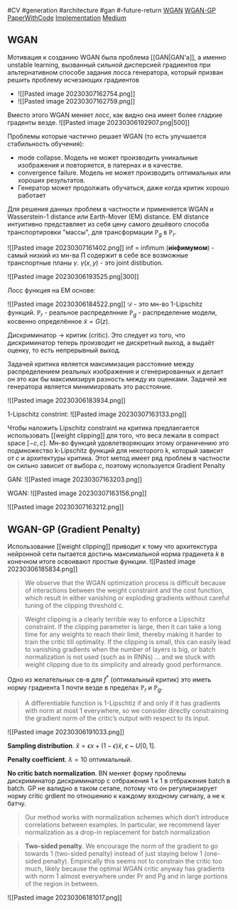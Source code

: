 #CV #generation #architecture #gan #-future-return
[WGAN](https://arxiv.org/pdf/1701.07875.pdf?ref=paperspace-blog) [WGAN-GP](https://arxiv.org/pdf/1704.00028.pdf?ref=paperspace-blog) [PaperWithCode](https://paperswithcode.com/method/wgan) [Implementation](https://blog.paperspace.com/wgans/#understanding-wgans) [Medium](https://jonathan-hui.medium.com/gan-wasserstein-gan-wgan-gp-6a1a2aa1b490)
## WGAN
Мотивация к созданию WGAN была проблема [[GAN|GAN'а]], а именно unstable learning, вызванный сильной дисперсией градиентов при альтернативном способе задания лосса генератора, который призван решить проблему исчезающих градиентов
- ![[Pasted image 20230307162754.png]]
- ![[Pasted image 20230307162759.png]]

Вместо этого WGAN меняет лосс, как видно она имеет более гладкие граденты везде.
![[Pasted image 20230306192907.png|500]]

Проблемы которые частично решает WGAN (то есть улучшается стабильность обучения):
- mode collapse. Модель не может производить уникальные изображения и повторяется, в патернах и в качестве.
- convergence failure. Модель не может производить оптимальных или хороших результатов.
- Генератор может продолжать обучаться, даже когда критик хорошо работает

Для решения данных проблем в частности и применяется WGAN и Wasserstein-1 distance или Earth-Mover (EM) distance. EM distance интуитивно представляет из себя цену самого дешёвого способа транспортировки "массы", для трансформации $\mathbb{P}_g$ в $\mathbb{P}_r$.

![[Pasted image 20230307161402.png]]
inf = infimum (**и́нфимумом**) - самый низкий из мн-ва
$\prod$ содержит в себе все возможные транспортные планы $\gamma$.
$\gamma(x, y)$ - это joint distibution.


![[Pasted image 20230306193525.png|300]]

Лосс функция на EM основе:

![[Pasted image 20230306184522.png]]
$\mathcal{D}$ - это мн-во 1-Lipschitz функций. $\mathbb{P}_r$ - реальное распределнние  $\mathbb{P}_g$ - распределение модели, косвенно определённое $\tilde{x}=G(z)$.

Дискриминатор $\rightarrow$ критик (critic). Это следует из того, что дискриминатор теперь производит не дискретный выход, а выдаёт оценку, то есть непрерывный выход.

Задачей критика является максимизация расстояние между распределением реальных изображения и сгенерированных и делает он это как бы максимизируя разность между их оценками.
Задачей же генератора является минимизровать это расстояние.

![[Pasted image 20230306183934.png]]

1-Lipschitz constrint:
![[Pasted image 20230307163133.png]]

Чтобы наложить Lipschitz constraint на критика предлаегается использовать [[weight clipping]] для того, что веса лежали в compact space $[-c, c]$. Мн-во функций удовлетворяющих этому ограничению это подмножество k-Lipschitz функций для некоторого k, который зависит от $c$ и архитектуры критика. Этот метод имеет ряд проблем в частности он сильно зависит от выбора $c$, поэтому используется Gradient Penalty

GAN:
![[Pasted image 20230307163203.png]]

WGAN:
![[Pasted image 20230307163156.png]]

![[Pasted image 20230307163212.png]]

## WGAN-GP (Gradient Penalty)

Использование [[weight clipping]] приводит к тому что архитекстура нейронной сети пытается достичь максимальной норма градинета $k$ в конечном итоге освоивают простые  функции.
![[Pasted image 20230306185834.png]]
> We observe that the WGAN optimization process is difficult because of interactions between the weight constraint and the cost function, which result in either vanishing or exploding gradients without careful tuning of the clipping threshold c.

>Weight clipping is a clearly terrible way to enforce a Lipschitz constraint. If the clipping parameter is large, then it can take a long time for any weights to reach their limit, thereby making it harder to train the critic till optimality. If the clipping is small, this can easily lead to vanishing gradients when the number of layers is big, or batch normalization is not used (such as in RNNs) … and we stuck with weight clipping due to its simplicity and already good performance.

Одно из желательных св-в для $f^*$ (оптимальный критик) это иметь норму градиента 1 почти везде в пределах  $\mathbb{P}_r$ и $\mathbb{P}_g$.

> A differentiable function is 1-Lipschtiz if and only if it has gradients with norm at most 1 everywhere, so we consider directly constraining the gradient norm of the critic’s output with respect to its input.

![[Pasted image 20230306191033.png]]

**Sampling distribution**. $\hat{x}=\epsilon x + (1-\epsilon)\tilde{x}$,    $\epsilon$ ~ $U[0, 1]$. 

**Penalty coefficient**. $\lambda = 10$ оптимальный.

**No critic batch normalization**. BN меняет форму проблемы дискриминатор дискриминатор с отбражения 1 к 1 в отбражения batch в batch. GP не валидно в таком сетапе, потому что он регулиризирует норму critic grdient по отношению к каждому входному сигналу, а не к батчу.

> Our method works with normalization schemes which don’t introduce correlations between examples. In particular, we recommend layer normalization as a drop-in replacement for batch normalization

> **Two-sided penalty**. We encourage the norm of the gradient to go towards 1 (two-sided penalty) instead of just staying below 1 (one-sided penalty). Empirically this seems not to constrain the critic too much, likely because the optimal WGAN critic anyway has gradients with norm 1 almost everywhere under Pr and Pg and in large portions of the region in between.

![[Pasted image 20230306181017.png]]
